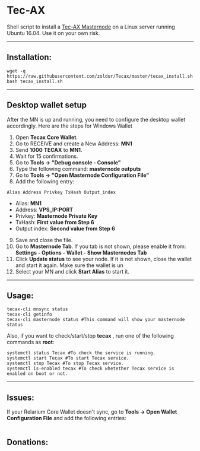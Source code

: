 # Tec-AX
Shell script to install a [Tec-AX Masternode](https://www.tecaxcrypto.com/) on a Linux server running Ubuntu 16.04. Use it on your own risk.

***
## Installation:
```
wget -q https://raw.githubusercontent.com/zoldur/Tecax/master/tecax_install.sh
bash tecax_install.sh
```
***

## Desktop wallet setup

After the MN is up and running, you need to configure the desktop wallet accordingly. Here are the steps for Windows Wallet
1. Open **Tecax Core Wallet**.
2. Go to RECEIVE and create a New Address: **MN1**
3. Send **1000** **TECAX** to **MN1**.
4. Wait for 15 confirmations.
5. Go to **Tools -> "Debug console - Console"**
6. Type the following command: **masternode outputs**
7. Go to  **Tools -> "Open Masternode Configuration File"**
8. Add the following entry:
```
Alias Address Privkey TxHash Output_index
```
* Alias: **MN1**
* Address: **VPS_IP:PORT**
* Privkey: **Masternode Private Key**
* TxHash: **First value from Step 6**
* Output index:  **Second value from Step 6**
9. Save and close the file.
10. Go to **Masternode Tab**. If you tab is not shown, please enable it from: **Settings - Options - Wallet - Show Masternodes Tab**
11. Click **Update status** to see your node. If it is not shown, close the wallet and start it again. Make sure the wallet is un
12. Select your MN and click **Start Alias** to start it.
***

## Usage:
```
tecax-cli mnsync status
tecax-cli getinfo
tecax-cli masternode status #This command will show your masternode status
```

Also, if you want to check/start/stop **tecax** , run one of the following commands as **root**:

```
systemctl status Tecax #To check the service is running.
systemctl start Tecax #To start Tecax service.
systemctl stop Tecax #To stop Tecax service.
systemctl is-enabled tecax #To check whetether Tecax service is enabled on boot or not.
```
***

## Issues:
If your Relarium Core Wallet doesn't sync, go to **Tools -> Open Wallet Configuration File** and add the following entries:

```
```

## Donations:  

